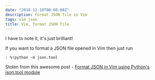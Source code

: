 ```yaml
---
date: "2018-12-19T00:00:00Z"
description: Format JSON file in Vim
tags: vim json
title: Vim, format JSON file
---
```


I have to note it, it's just brilliant!

If you want to format a JSON file opened in Vim then just run

```vim
: %!python -m json.tool
```

Stolen from this awesome post - [Format JSON in Vim using Python's json.tool module](https://blog.realnitro.be/2010/12/20/format-json-in-vim-using-pythons-jsontool-module/)

